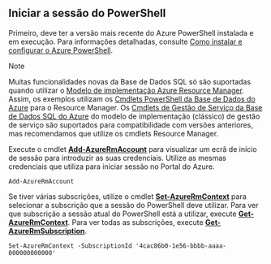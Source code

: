 
## <a name="start-your-powershell-session"></a>Iniciar a sessão do PowerShell
Primeiro, deve ter a versão mais recente do Azure PowerShell instalada e em execução. Para informações detalhadas, consulte [Como instalar e configurar o Azure PowerShell](/powershell/azureps-cmdlets-docs).

> [!NOTE]
> Muitas funcionalidades novas da Base de Dados SQL só são suportadas quando utilizar o [Modelo de implementação Azure Resource Manager](../articles/azure-resource-manager/resource-group-overview.md). Assim, os exemplos utilizam os [Cmdlets PowerShell da Base de Dados do Azure](https://msdn.microsoft.com/library/azure/mt574084\(v=azure.300\).aspx) para o Resource Manager. Os [Cmdlets de Gestão de Serviço da Base de Dados SQL do Azure](https://msdn.microsoft.com/library/azure/dn546723\(v=azure.300\).aspx) do modelo de implementação (clássico) de gestão de serviço são suportados para compatibilidade com versões anteriores, mas recomendamos que utilize os cmdlets Resource Manager.
> 
> 

Execute o cmdlet [**Add-AzureRmAccount**](https://msdn.microsoft.com/library/azure/mt619267\(v=azure.300\).aspx) para visualizar um ecrã de início de sessão para introduzir as suas credenciais. Utilize as mesmas credenciais que utiliza para iniciar sessão no Portal do Azure.

    Add-AzureRmAccount

Se tiver várias subscrições, utilize o cmdlet [**Set-AzureRmContext**](https://msdn.microsoft.com/library/azure/mt619263\(v=azure.300\).aspx) para selecionar a subscrição que a sessão do PowerShell deve utilizar. Para ver que subscrição a sessão atual do PowerShell está a utilizar, execute [**Get-AzureRmContext**](https://msdn.microsoft.com/library/azure/mt619265\(v=azure.300\).aspx). Para ver todas as subscrições, execute [**Get-AzureRmSubscription**](https://msdn.microsoft.com/library/azure/mt619284\(v=azure.300\).aspx).

    Set-AzureRmContext -SubscriptionId '4cac86b0-1e56-bbbb-aaaa-000000000000'


<!--HONumber=Feb17_HO3-->


